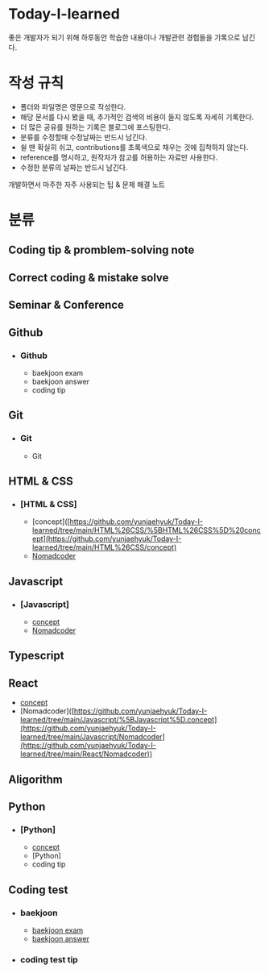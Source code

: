 # Today-I-learned

좋은 개발자가 되기 위해 하루동안 학습한 내용이나 개발관련 경험들을 기록으로 남긴다.


# 작성 규칙
* 폴더와 파일명은 영문으로 작성한다.
* 해당 문서를 다시 봤을 때, 추가적인 검색의 비용이 들지 않도록 자세히 기록한다.
* 더 많은 공유를 원하는 기록은 블로그에 포스팅한다.
* 분류를 수정할때 수정날짜는 반드시 남긴다.
* 쉴 땐 확실히 쉬고, contributions를 초록색으로 채우는 것에 집착하지 않는다.
* reference를 명시하고, 원작자가 참고를 허용하는 자료만 사용한다.
* 수정한 분류의 날짜는 반드시 남긴다.

 개발하면서 마주한 자주 사용되는 팁 & 문제 해결 노트

# 분류
## Coding tip & promblem-solving note 

## Correct coding & mistake solve

## Seminar & Conference

## Github
* ### Github
  * baekjoon exam 
  * baekjoon answer
  * coding tip
## Git
* ### Git
  * Git 

## HTML & CSS
* ### [HTML & CSS]
  * [concept]([https://github.com/yunjaehyuk/Today-I-learned/tree/main/HTML%26CSS/%5BHTML%26CSS%5D%20concept](https://github.com/yunjaehyuk/Today-I-learned/tree/main/HTML%26CSS/concept)
  * [Nomadcoder]([https://github.com/yunjaehyuk/Today-I-learned/tree/main/HTML%26CSS/%5BHTML%26CSS%5D%20concept](https://github.com/yunjaehyuk/Today-I-learned/tree/main/HTML%26CSS/Nomadcoder))
## Javascript
* ### [Javascript]
   * [concept](https://github.com/yunjaehyuk/Today-I-learned/tree/main/Javascript/%5BJavascript%5D.concept)
   * [Nomadcoder]([https://github.com/yunjaehyuk/Today-I-learned/tree/main/Javascript/%5BJavascript%5D.concept](https://github.com/yunjaehyuk/Today-I-learned/tree/main/Javascript/Nomadcoder))
## Typescript
## React
* [concept]([https://github.com/yunjaehyuk/Today-I-learned/tree/main/Javascript/%5BJavascript%5D.concept](https://github.com/yunjaehyuk/Today-I-learned/tree/main/React/concept))
* [Nomadcoder]([https://github.com/yunjaehyuk/Today-I-learned/tree/main/Javascript/%5BJavascript%5D.concept](https://github.com/yunjaehyuk/Today-I-learned/tree/main/Javascript/Nomadcoder](https://github.com/yunjaehyuk/Today-I-learned/tree/main/React/Nomadcoder))
## Aligorithm
## Python
* ### [Python] 
  * [concept](https://github.com/yunjaehyuk/Today-I-learned/tree/main/Python/%5BPython%5D%20concept)
  * [Python] 
  * coding tip
## Coding test
* ### baekjoon
  * [baekjoon exam](https://github.com/yunjaehyuk/Today-I-learned/tree/main/Coding%20test/baekjoon/exam)
  * [baekjoon answer](https://github.com/yunjaehyuk/Today-I-learned/tree/main/Coding%20test/baekjoon/answer)
* ### coding test tip
